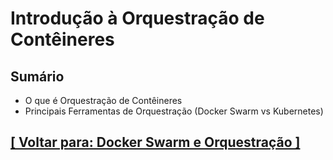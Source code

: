 # Introdução à Orquestração de Contêineres

## Sumário

- O que é Orquestração de Contêineres
- Principais Ferramentas de Orquestração (Docker Swarm vs Kubernetes)

## [[ Voltar para: Docker Swarm e Orquestração ]](../docker-swarm-orquestracao.md)